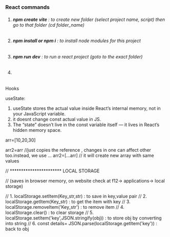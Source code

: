 ### **React commands**



1. ###### **npm create vite**       : to create new folder      (select project name, script) then go to that folder (cd folder\_name)
2. ###### **npm install or npm i**  : to install node modules for this project
3. ###### **npm run dev**           : to run a react project    (goto to the exact folder)
4. ###### 

###### 

Hooks

useState:
1. useState stores the actual value inside React’s internal memory, not in your JavaScript variable.
2. it doesnt change const actual value in JS.
3. The “state” doesn’t live in the const variable itself — it lives in React’s hidden memory space.


arr=[10,20,30]

arr2=arr  //just copies the reference , changes in one can affect other too.instead, we use ...
arr2=[...arr]   // it will create new array with same values


//  ***********************          LOCAL STORAGE           

//  (saves in browser memory, on website check at f12-> applications-> local storage) 

// 1. localStorage.setItem(Key_str,str)                        :   to save in key,value pair
// 2. localStorage.getItem(Key_str)                            :   to get the item with key
// 3. localStorage.removeItem('Key_str')                       :   to remove item
// 4. localStorage.clear()                                     :   to clear storage
// 5. localStorage.setItem('key',JSON.stringify(obj))          :   to store obj by converting into string
// 6. const details= JSON.parse(localStorage.getItem('key'))   :   back to obj
